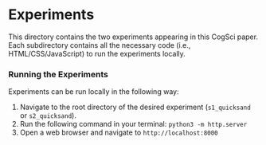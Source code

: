# Experiments

This directory contains the two experiments appearing in this CogSci paper. Each subdirectory contains all the necessary code (i.e., HTML/CSS/JavaScript) to run the experiments locally. 

### Running the Experiments
Experiments can be run locally in the following way:

1. Navigate to the root directory of the desired experiment (`s1_quicksand` or `s2_quicksand`).
2. Run the following command in your terminal: `python3 -m http.server`
3. Open a web browser and navigate to `http://localhost:8000`
